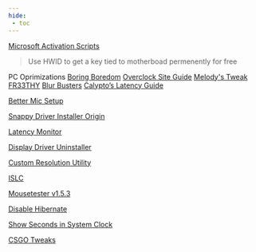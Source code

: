 ```yaml
---
hide:
 - toc
---
```


[Microsoft Activation Scripts](https://github.com/massgravel/microsoft-activation-scripts)
>Use HWID to get a key tied to motherboad permenently for free

PC Oprimizations
[Boring Boredom](https://github.com/boringboredom/pc-optimization-hub)
[Overclock Site Guide](https://www.overclock.net/threads/gaming-and-mouse-response-bios-optimization-guide-for-modern-pc-hardware.1433882/)
[Melody's Tweak](https://sites.google.com/view/melodystweaks/basictweaks#h.7fhhmr5naoq0)
[FR33THY](https://www.youtube.com/@fr33thy)
[Blur Busters](https://forums.blurbusters.com/index.php?sid=739f751405ce888661893b74bedbdbed)
[Calypto’s Latency Guide](https://docs.google.com/document/d/1c2-lUJq74wuYK1WrA_bIvgb89dUN0sj8-hO3vqmrau4/edit)

[Better Mic Setup](https://www.youtube.com/watch?v=fnk0au1rt1i)

[Snappy Driver Installer Origin](https://www.snappy-driver-installer.org/)

[Latency Monitor](https://www.resplendence.com/latencymon)

[Display Driver Uninstaller](https://www.guru3d.com/files-details/display-driver-uninstaller-download.html)

[Custom Resolution Utility](https://www.monitortests.com/forum/thread-custom-resolution-utility-cru)

[ISLC](https://www.wagnardsoft.com/forums/viewtopic.php?t=3775)

[Mousetester v1.5.3](https://www.overclock.net/threads/mousetester-software-reloaded.1590569/)

[Disable Hibernate](https://docs.microsoft.com/en-us/troubleshoot/windows-client/deployment/disable-and-re-enable-hibernation)

[Show Seconds in System Clock](https://www.howtogeek.com/wp-content/uploads/2017/09/show-seconds-in-system-clock-hacks.zip)

[CSGO Tweaks](https://morefps.net/how-to-increase-fps-in-csgo)
